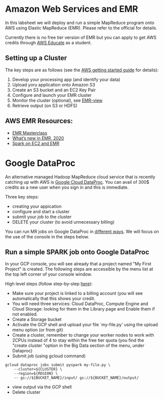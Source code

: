 # Amazon Web Services and EMR
In this labsheet we will deploy and run a simple MapReduce program onto AWS using Elastic MapReduce (EMR).
Please refer to the official  for details.

Currently there is no free tier version of EMR but you can apply to get AWS credits through [AWS Educate](https://aws.amazon.com/education/awseducate/) as a student.

## Setting up a Cluster
The key steps are as follows (see the [AWS getting started guide](https://docs.aws.amazon.com/emr/latest/ManagementGuide/emr-gs.html) for details):
1. Develop your processing app (and identify your data)
2. Upload yoru application onto Amazon S3
3. Create an S3 bucket and an EC2 Key Pair
4. Configure and launch your EMR cluster
5. Monitor the cluster (optional), see [EMR-view](https://docs.aws.amazon.com/emr/latest/ManagementGuide/emr-manage-view.html)
6. Retrieve output (on S3 or HDFS)

## AWS EMR Resources:

- [EMR Masterclass](https://www.youtube.com/watch?v=zc1_Rfb_txQ)
- [What’s new in EMR, 2020](https://www.youtube.com/watch?v=1ZjTtCS3Kjk)
- [Spark on EC2 and EMR](https://www.youtube.com/watch?v=u5dFozl1fW8)


# Google DataProc
An alternative managed Hadoop MapReduce cloud service that is recently catching up with AWS is [Google Cloud DataProc](https://cloud.google.com/dataproc). You can avail of 300$ credits as a new user when you sign in and this is immediate.

Three key steps:
- creating your appication
- configure and start a cluster
- submit your job to the cluster
- DELETE your cluster (to avoid unnecessary billing)

You can run MR jobs on Google DataProc in [different ways](https://cloud.google.com/dataproc/docs/quickstarts).
We will focus on the use of the console in the steps below.

## Run a simple SPARK job onto Google DataProc
In your GCP console, you will see already that a project named "My First Project" is created. The following steps are accessible by the menu list at the top left corner of your console window.

High level steps (follow step-by-step [here](https://cloud.google.com/dataproc/docs/tutorials/gcs-connector-spark-tutorial)):
- Make sure your project is linked to a billing account (you will see automatically that this shows your credit.
- You will need three services: Cloud DataProc, Compute Engine and Cloud Storage: looking for them in the Library page and Enable them if not enabled.
- Create a Storage bucket
- Activate the GCP shell and upload your file `my-file.py' using the upload menu option (or from git)
- Create a cluster, remember to change your worker nodes to work with 2CPUs instead of 4 to stay within the free tier quota (you find the "create cluster "option in the Big Data section of the menu, under Dataproc)
- Submit job (using gcloud command)
```
gcloud dataproc jobs submit pyspark my-file.py \
    --cluster=${CLUSTER} \
    --region=${REGION} \
    -- gs://${BUCKET_NAME}/input/ gs://${BUCKET_NAME}/output/
```
- view output via the GCP shell
- Delete cluster



